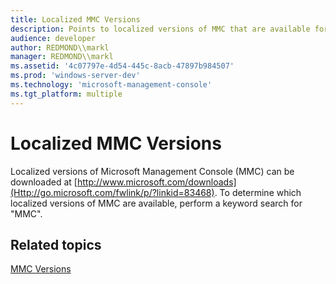 ```yaml
---
title: Localized MMC Versions
description: Points to localized versions of MMC that are available for download.
audience: developer
author: REDMOND\\markl
manager: REDMOND\\markl
ms.assetid: '4c07797e-4d54-445c-8acb-47897b984507'
ms.prod: 'windows-server-dev'
ms.technology: 'microsoft-management-console'
ms.tgt_platform: multiple
---
```


# Localized MMC Versions

Localized versions of Microsoft Management Console (MMC) can be downloaded at [http://www.microsoft.com/downloads](Http://go.microsoft.com/fwlink/p/?linkid=83468). To determine which localized versions of MMC are available, perform a keyword search for "MMC".

## Related topics

<dl> <dt>

[MMC Versions](mmc-versions.md)
</dt> </dl>

 

 




